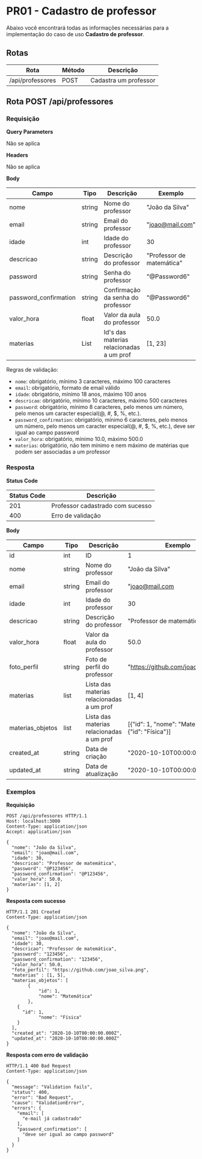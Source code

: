 # PR01 - Cadastro de professor

Abaixo você encontrará todas as informações necessárias para a implementação do caso de uso **Cadastro de professor**.

## Rotas

| Rota             | Método | Descrição             |
| ---------------- | ------ | --------------------- |
| /api/professores | POST   | Cadastra um professor |

## Rota POST /api/professores

### Requisição

**Query Parameters**

Não se aplica

**Headers**

Não se aplica

**Body**

| Campo                 | Tipo   | Descrição                                  | Exemplo                   |
| --------------------- | ------ | -------------------------------------------| ------------------------- |
| nome                  | string | Nome do professor                          | "João da Silva"           |
| email                 | string | Email do professor                         | "joao@mail.com"           |
| idade                 | int    | Idade do professor                         | 30                        |
| descricao             | string | Descrição do professor                     | "Professor de matemática" |
| password              | string | Senha do professor                         | "@Password6"              |
| password_confirmation | string | Confirmação da senha do professor          | "@Password6"              |
| valor_hora            | float  | Valor da aula do professor                 | 50.0                      |
| materias              | List   | Id's das materias relacionadas a um prof   | [1, 23]                   |

Regras de validação:

- `nome`: obrigatório, mínimo 3 caracteres, máximo 100 caracteres
- `email`: obrigatório, formato de email válido
- `idade`: obrigatório, mínimo 18 anos, máximo 100 anos
- `descricao`: obrigatório, mínimo 10 caracteres, máximo 500 caracteres
- `password`: obrigatório, mínimo 8 caracteres, pelo menos um número, pelo menos um caracter especial(@, #, $, %, etc.).
- `password_confirmation`: obrigatório, mínimo 6 caracteres, pelo menos um número, pelo menos um caracter especial(@, #, $, %, etc.), deve ser igual ao campo password
- `valor_hora`: obrigatório, mínimo 10.0, máximo 500.0
- `materias`: obrigatório, não tem mínimo e nem máximo de matérias que podem ser associadas a um professor

### Resposta

**Status Code**

| Status Code | Descrição                        |
| ----------- | -------------------------------- |
| 201         | Professor cadastrado com sucesso |
| 400         | Erro de validação                |

**Body**

| Campo            | Tipo   | Descrição                                 | Exemplo                                             |
| ---------------- | ------ | ----------------------------------------- | -----------------------------------                 |
| id               | int    | ID                                        | 1                                                   |
| nome             | string | Nome do professor                         | "João da Silva"                                     |
| email            | string | Email do professor                        | "joao@mail.com                                      |
| idade            | int    | Idade do professor                        | 30                                                  |
| descricao        | string | Descrição do professor                    | "Professor de matemática"                           |
| valor_hora       | float  | Valor da aula do professor                | 50.0                                                |
| foto_perfil      | string | Foto de perfil do professor               | "https://github.com/joao_silva.png"                 |
| materias         | list   | Lista das materias relacionadas a um prof | [1, 4]                                              |
| materias_objetos | list   | Lista das materias relacionadas a um prof | [{"id": 1, "nome": "Matematica"}, {"id": "Física"}] |
| created_at       | string | Data de criação                           | "2020-10-10T00:00:00.000Z"                          |
| updated_at       | string | Data de atualização                       | "2020-10-10T00:00:00.000Z"                          |

### Exemplos

**Requisição**

```
POST /api/professores HTTP/1.1
Host: localhost:3000
Content-Type: application/json
Accept: application/json

{
  "nome": "João da Silva",
  "email": "joao@mail.com",
  "idade": 30,
  "descricao": "Professor de matemática",
  "password": "@P123456",
  "password_confirmation": "@P123456",
  "valor_hora": 50.0,
  "materias": [1, 2]
}
```

**Resposta com sucesso**

```
HTTP/1.1 201 Created
Content-Type: application/json

{
  "nome": "João da Silva",
  "email": "joao@mail.com",
  "idade": 30,
  "descricao": "Professor de matemática",
  "password": "123456",
  "password_confirmation": "123456",
  "valor_hora": 50.0,
  "foto_perfil": "https://github.com/joao_silva.png",
  "materias" : [1, 5],
  "materias_objetos": [
		{
			"id": 1,
			"nome": "Matemática"
		},
    {
      "id": 1,
			"nome": "Física"
    }
  ],
  "created_at": "2020-10-10T00:00:00.000Z",
  "updated_at": "2020-10-10T00:00:00.000Z"
}
```

**Resposta com erro de validação**

```
HTTP/1.1 400 Bad Request
Content-Type: application/json

{
  "message": "Validation fails",
  "status": 400,
  "error": "Bad Request",
  "cause": "ValidationError",
  "errors": {
    "email": [
      "e-mail já cadastrado"
    ],
    "password_confirmation": [
      "deve ser igual ao campo password"
    ]
  }
}
```